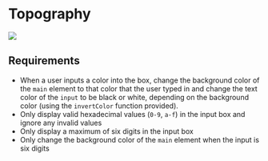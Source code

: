 # Topography

![](https://media.giphy.com/media/69ncLsHGsWHoQaWMEH/giphy.gif)

## Requirements

- When a user inputs a color into the box, change the background color of the `main` element to that color that the user typed in and change the text color of the `input` to be black or white, depending on the background color (using the `invertColor` function provided).
- Only display valid hexadecimal values (`0-9`, `a-f`) in the input box and ignore any invalid values
- Only display a maximum of six digits in the input box
- Only change the background color of the `main` element when the input is six digits
